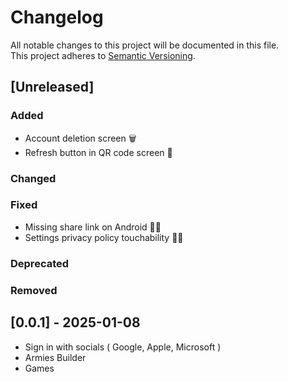 # Changelog

All notable changes to this project will be documented in this file.  
This project adheres to [Semantic Versioning](https://semver.org/).

## [Unreleased]

### Added

- Account deletion screen 🗑️
- Refresh button in QR code screen 📱

### Changed

### Fixed

- Missing share link on Android ⛓️‍💥
- Settings privacy policy touchability 🫵🏼

### Deprecated

### Removed

## [0.0.1] - 2025-01-08

- Sign in with socials ( Google, Apple, Microsoft )
- Armies Builder
- Games
